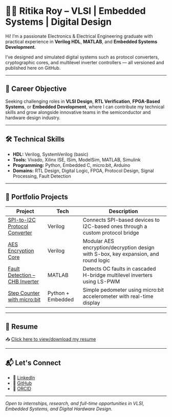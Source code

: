 # 👩‍💻 Ritika Roy – VLSI | Embedded Systems | Digital Design

Hi! I’m a passionate Electronics & Electrical Engineering graduate with practical experience in **Verilog HDL**, **MATLAB**, and **Embedded Systems Development**.

I’ve designed and simulated digital systems such as protocol converters, cryptographic cores, and multilevel inverter controllers — all versioned and published here on GitHub.

---

## 🚀 Career Objective

Seeking challenging roles in **VLSI Design**, **RTL Verification**, **FPGA-Based Systems**, or **Embedded Development**, where I can contribute my technical skills and grow alongside innovative teams in the semiconductor and hardware design industry.

---

## 🛠️ Technical Skills

- **HDL:** Verilog, SystemVerilog (basic)
- **Tools:** Vivado, Xilinx ISE, ISim, ModelSim, MATLAB, Simulink
- **Programming:** Python, Embedded C, micro:bit, Arduino
- **Domains:** RTL Design, Digital Logic, FPGA, Protocol Design, Signal Processing, Fault Detection

---

## 🔗 Portfolio Projects

| Project | Tech | Description |
|--------|------|-------------|
| [SPI-to-I2C Protocol Converter](https://github.com/ritikaroy01/SPI-to-I2C-Protocol-Converter) | Verilog | Connects SPI-based devices to I2C-based ones through a custom protocol bridge |
| [AES Encryption Core](https://github.com/ritikaroy01/AES-Encryption-Verilog) | Verilog | Modular AES encryption/decryption design with S-box, key expansion, and round logic |
| [Fault Detection – CHB Inverter](https://github.com/ritikaroy01/Fault-Detection-CHB-Inverter) | MATLAB | Detects OC faults in cascaded H-bridge multilevel inverters using LS-PWM |
| [Step Counter with micro:bit](https://github.com/ritikaroy01/Microbit-Step-Counter) | Python + Embedded | Simple pedometer using micro:bit accelerometer with real-time display |

---

## 📄 Resume

📥 [Click here to view/download my resume]([./RITIKA%20ROY%20RESUME.pdf)

---

## 📬 Let's Connect

- 🔗 [LinkedIn](https://linkedin.com/in/ritikaroy01)
- 🔗 [GitHub](https://github.com/ritikaroy01)
- 🔗 [ORCID](https://orcid.org/0000-0009-0167-8650)

---

*Open to internships, research, and full-time opportunities in VLSI, Embedded Systems, and Digital Hardware Design.*
